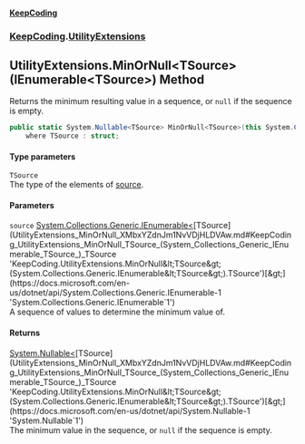 #### [KeepCoding](index.md 'index')
### [KeepCoding](KeepCoding.md 'KeepCoding').[UtilityExtensions](UtilityExtensions.md 'KeepCoding.UtilityExtensions')
## UtilityExtensions.MinOrNull&lt;TSource&gt;(IEnumerable&lt;TSource&gt;) Method
Returns the minimum resulting value in a sequence, or `null` if the sequence is empty.
```csharp
public static System.Nullable<TSource> MinOrNull<TSource>(this System.Collections.Generic.IEnumerable<TSource> source)
    where TSource : struct;
```
#### Type parameters
<a name='KeepCoding_UtilityExtensions_MinOrNull_TSource_(System_Collections_Generic_IEnumerable_TSource_)_TSource'></a>
`TSource`  
The type of the elements of [source](UtilityExtensions_MinOrNull_XMbxYZdnJm1NvVDjHLDVAw.md#KeepCoding_UtilityExtensions_MinOrNull_TSource_(System_Collections_Generic_IEnumerable_TSource_)_source 'KeepCoding.UtilityExtensions.MinOrNull&lt;TSource&gt;(System.Collections.Generic.IEnumerable&lt;TSource&gt;).source').
  
#### Parameters
<a name='KeepCoding_UtilityExtensions_MinOrNull_TSource_(System_Collections_Generic_IEnumerable_TSource_)_source'></a>
`source` [System.Collections.Generic.IEnumerable&lt;](https://docs.microsoft.com/en-us/dotnet/api/System.Collections.Generic.IEnumerable-1 'System.Collections.Generic.IEnumerable`1')[TSource](UtilityExtensions_MinOrNull_XMbxYZdnJm1NvVDjHLDVAw.md#KeepCoding_UtilityExtensions_MinOrNull_TSource_(System_Collections_Generic_IEnumerable_TSource_)_TSource 'KeepCoding.UtilityExtensions.MinOrNull&lt;TSource&gt;(System.Collections.Generic.IEnumerable&lt;TSource&gt;).TSource')[&gt;](https://docs.microsoft.com/en-us/dotnet/api/System.Collections.Generic.IEnumerable-1 'System.Collections.Generic.IEnumerable`1')  
A sequence of values to determine the minimum value of.
  
#### Returns
[System.Nullable&lt;](https://docs.microsoft.com/en-us/dotnet/api/System.Nullable-1 'System.Nullable`1')[TSource](UtilityExtensions_MinOrNull_XMbxYZdnJm1NvVDjHLDVAw.md#KeepCoding_UtilityExtensions_MinOrNull_TSource_(System_Collections_Generic_IEnumerable_TSource_)_TSource 'KeepCoding.UtilityExtensions.MinOrNull&lt;TSource&gt;(System.Collections.Generic.IEnumerable&lt;TSource&gt;).TSource')[&gt;](https://docs.microsoft.com/en-us/dotnet/api/System.Nullable-1 'System.Nullable`1')  
The minimum value in the sequence, or `null` if the sequence is empty.
